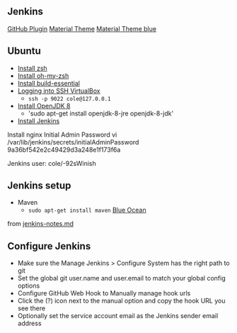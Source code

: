 
## Jenkins
[GitHub Plugin](https://wiki.jenkins-ci.org/display/JENKINS/GitHub+plugin)
[Material Theme](http://jenkins-contrib-themes.github.io/jenkins-material-theme/)
[Material Theme blue](https://jenkins-contrib-themes.github.io/jenkins-material-theme/dist/material-blue.css)

## Ubuntu
 * [Install zsh](https://github.com/robbyrussell/oh-my-zsh/wiki/Installing-ZSH)
 * [Install oh-my-zsh]()
 * [Install build-essential](https://help.ubuntu.com/community/InstallingCompilers)
 * [Logging into SSH VirtualBox](http://stackoverflow.com/a/10532299)
   - `ssh -p 9022 cole@127.0.0.1`
 * [Install OpenJDK 8](http://openjdk.java.net/install/)
   - 'sudo apt-get install openjdk-8-jre openjdk-8-jdk'
 * [Install Jenkins](https://wiki.jenkins-ci.org/display/JENKINS/Installing+Jenkins+on+Ubuntu)

Install nginx
Initial Admin Password
vi /var/lib/jenkins/secrets/initialAdminPassword
9a36bf542e2c49429d3a248e1f173f6a

Jenkins user:
cole/-92sWinish

## Jenkins setup
* Maven
  - `sudo apt-get install maven`
[Blue Ocean](https://github.com/jenkinsci/blueocean-plugin)


from [jenkins-notes.md](https://gist.github.com/misterbrownlee/3708738)

## Configure Jenkins

 * Make sure the Manage Jenkins > Configure System has the right path to git
 * Set the global git user.name and user.email to match your global config options
 * Configure GitHub Web Hook to Manually manage hook urls
 * Click the (?) icon next to the manual option and copy the hook URL you see there
 * Optionally set the service account email as the Jenkins sender email address
